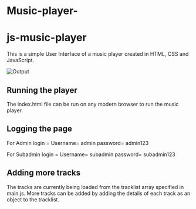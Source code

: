 # Music-player-
# js-music-player
This is a simple User Interface of a music player created in HTML, CSS and JavaScript.

![Output](/output/html-css.png)

## Running the player

The index.html file can be run on any modern browser to run the music player.

## Logging the page
 For Admin login =  Username= admin
                    password= admin123
 
For Subadmin login =  Username= subadmin
                      password= subadmin123
 
## Adding more tracks

The tracks are currently being loaded from the tracklist array specified in main.js. More tracks can be added by adding the details of each track as an object to the tracklist.
